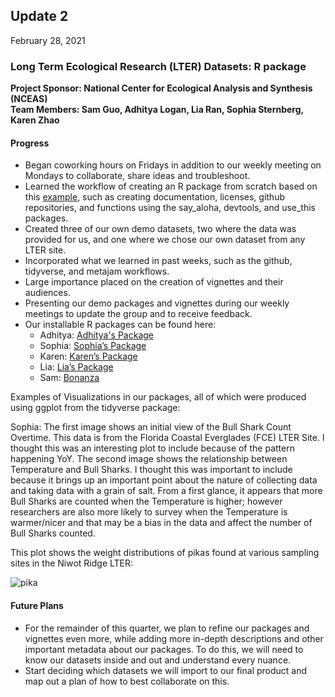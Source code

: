 ## Update 2
February 28, 2021

### Long Term Ecological Research (LTER) Datasets: R package
**Project Sponsor: National Center for Ecological Analysis and Synthesis (NCEAS)** \
**Team Members: Sam Guo, Adhitya Logan, Lia Ran, Sophia Sternberg, Karen Zhao**


#### Progress
- Began coworking hours on Fridays in addition to our weekly meeting on Mondays to collaborate, share ideas and troubleshoot.
- Learned the workflow of creating an R package from scratch based on this [example](https://github.com/isteves/r-pkg-intro ), such as creating documentation, licenses, github repositories, and functions using the say_aloha, devtools, and use_this packages.
- Created three of our own demo datasets, two where the data was provided for us, and one where we chose our own dataset from any LTER site. 
- Incorporated what we learned in past weeks, such as the github, tidyverse, and metajam workflows.
- Large importance placed on the creation of vignettes and their audiences.
- Presenting our demo packages and vignettes during our weekly meetings to update the group and to receive feedback. 
- Our installable R packages can be found here:
    - Adhitya: [Adhitya's Package](https://github.com/adhil0/alohaal)
    - Sophia: [Sophia’s Package](https://github.com/sophiasternberg/fcess)
    - Karen: [Karen’s Package](https://github.com/karenezhao/alohakz)
    - Lia: [Lia’s Package](https://github.com/liaaaaran/alohalr)
    - Sam: [Bonanza](https://github.com/TokyoExpress/bonanza)


Examples of Visualizations in our packages, all of which were produced using ggplot from the tidyverse package:

Sophia: The first image shows an initial view of the Bull Shark Count Overtime. This data is from the Florida Coastal Everglades (FCE) LTER Site. I thought this was an interesting plot to include because of the pattern happening YoY. The second image shows the relationship between Temperature and Bull Sharks. I thought this was important to include because it brings up an important point about the nature of collecting data and taking data with a grain of salt. From a first glance, it appears that more Bull Sharks are counted when the Temperature is higher; however researchers are also more likely to survey when the Temperature is warmer/nicer and that may be a bias in the data and affect the number of Bull Sharks counted.




This plot shows the weight distributions of pikas found at various sampling sites in the Niwot Ridge LTER:

![pika](https://github.com/karenezhao/ucsb-ds-capstone-2021.github.io/blob/main/ucsb_ds_capstone_projects_2021/projects/nceas/adhitya_plot.png?raw=true)



#### Future Plans
- For the remainder of this quarter, we plan to refine our packages and vignettes even more, while adding more in-depth descriptions and other important metadata about our packages. To do this, we will need to know our datasets inside and out and understand every nuance. 
- Start deciding which datasets we will import to our final product and map out a plan of how to best collaborate on this. 




